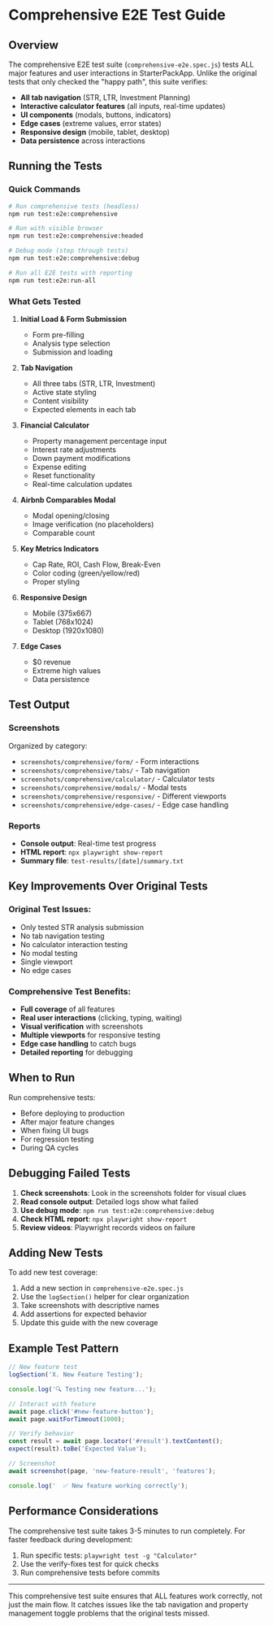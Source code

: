 # Comprehensive E2E Test Guide

## Overview

The comprehensive E2E test suite (`comprehensive-e2e.spec.js`) tests ALL major features and user interactions in StarterPackApp. Unlike the original tests that only checked the "happy path", this suite verifies:

- **All tab navigation** (STR, LTR, Investment Planning)
- **Interactive calculator features** (all inputs, real-time updates)
- **UI components** (modals, buttons, indicators)
- **Edge cases** (extreme values, error states)
- **Responsive design** (mobile, tablet, desktop)
- **Data persistence** across interactions

## Running the Tests

### Quick Commands

```bash
# Run comprehensive tests (headless)
npm run test:e2e:comprehensive

# Run with visible browser
npm run test:e2e:comprehensive:headed

# Debug mode (step through tests)
npm run test:e2e:comprehensive:debug

# Run all E2E tests with reporting
npm run test:e2e:run-all
```

### What Gets Tested

1. **Initial Load & Form Submission**
   - Form pre-filling
   - Analysis type selection
   - Submission and loading

2. **Tab Navigation**
   - All three tabs (STR, LTR, Investment)
   - Active state styling
   - Content visibility
   - Expected elements in each tab

3. **Financial Calculator**
   - Property management percentage input
   - Interest rate adjustments
   - Down payment modifications
   - Expense editing
   - Reset functionality
   - Real-time calculation updates

4. **Airbnb Comparables Modal**
   - Modal opening/closing
   - Image verification (no placeholders)
   - Comparable count

5. **Key Metrics Indicators**
   - Cap Rate, ROI, Cash Flow, Break-Even
   - Color coding (green/yellow/red)
   - Proper styling

6. **Responsive Design**
   - Mobile (375x667)
   - Tablet (768x1024)
   - Desktop (1920x1080)

7. **Edge Cases**
   - $0 revenue
   - Extreme high values
   - Data persistence

## Test Output

### Screenshots
Organized by category:
- `screenshots/comprehensive/form/` - Form interactions
- `screenshots/comprehensive/tabs/` - Tab navigation
- `screenshots/comprehensive/calculator/` - Calculator tests
- `screenshots/comprehensive/modals/` - Modal tests
- `screenshots/comprehensive/responsive/` - Different viewports
- `screenshots/comprehensive/edge-cases/` - Edge case handling

### Reports
- **Console output**: Real-time test progress
- **HTML report**: `npx playwright show-report`
- **Summary file**: `test-results/[date]/summary.txt`

## Key Improvements Over Original Tests

### Original Test Issues:
- Only tested STR analysis submission
- No tab navigation testing
- No calculator interaction testing
- No modal testing
- Single viewport
- No edge cases

### Comprehensive Test Benefits:
- **Full coverage** of all features
- **Real user interactions** (clicking, typing, waiting)
- **Visual verification** with screenshots
- **Multiple viewports** for responsive testing
- **Edge case handling** to catch bugs
- **Detailed reporting** for debugging

## When to Run

Run comprehensive tests:
- Before deploying to production
- After major feature changes
- When fixing UI bugs
- For regression testing
- During QA cycles

## Debugging Failed Tests

1. **Check screenshots**: Look in the screenshots folder for visual clues
2. **Read console output**: Detailed logs show what failed
3. **Use debug mode**: `npm run test:e2e:comprehensive:debug`
4. **Check HTML report**: `npx playwright show-report`
5. **Review videos**: Playwright records videos on failure

## Adding New Tests

To add new test coverage:

1. Add a new section in `comprehensive-e2e.spec.js`
2. Use the `logSection()` helper for clear organization
3. Take screenshots with descriptive names
4. Add assertions for expected behavior
5. Update this guide with the new coverage

## Example Test Pattern

```javascript
// New feature test
logSection('X. New Feature Testing');

console.log('🔍 Testing new feature...');

// Interact with feature
await page.click('#new-feature-button');
await page.waitForTimeout(1000);

// Verify behavior
const result = await page.locator('#result').textContent();
expect(result).toBe('Expected Value');

// Screenshot
await screenshot(page, 'new-feature-result', 'features');

console.log('  ✅ New feature working correctly');
```

## Performance Considerations

The comprehensive test suite takes 3-5 minutes to run completely. For faster feedback during development:

1. Run specific tests: `playwright test -g "Calculator"`
2. Use the verify-fixes test for quick checks
3. Run comprehensive tests before commits

---

This comprehensive test suite ensures that ALL features work correctly, not just the main flow. It catches issues like the tab navigation and property management toggle problems that the original tests missed.